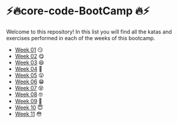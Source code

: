  # ⚡🔥core-code-BootCamp 🔥⚡

Welcome to this repository!
In this list you will find all the katas and exercises performed in each of the weeks of this bootcamp.
- [Week 01](./Weeks/Week01) 😏
- [Week 02](./Weeks/Week02) 😋
- [Week 03](./Weeks/Week03) 😆
- [Week 04](./Weeks/Week04) 🤗
- [Week 05](./Weeks/Week05) 😮
- [Week 06](./Weeks/Week06) 😁
- [Week 07](./Weeks/Week07) 😵
- [Week 08](./Weeks/Week08) 🤓
- [Week 09](./Weeks/Week09) 🤠
- [Week 10](./Weeks/Week10) 😇
- [Week 11](./Weeks/Week11) 😳



